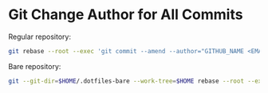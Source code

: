 # Git Change Author for All Commits

Regular repository:

```sh
git rebase --root --exec 'git commit --amend --author="GITHUB_NAME <EMAIL>" --no-edit'
```

Bare repository:

```sh
git --git-dir=$HOME/.dotfiles-bare --work-tree=$HOME rebase --root --exec 'git --git-dir=$HOME/.dotfiles-bare --work-tree=$HOME commit --amend --author="GITHUB_NAME <EMAIL>" --no-edit'
```

